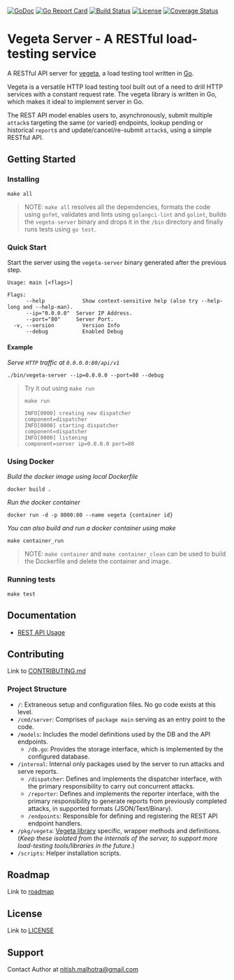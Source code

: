 [![GoDoc](https://godoc.org/github.com/shazow/ssh-chat?status.svg)](https://godoc.org/github.com/nitishm/vegeta-server) 
[![Go Report Card](https://goreportcard.com/badge/gojp/goreportcard)](https://goreportcard.com/report/nitishm/vegeta-server) 
[![Build Status](https://travis-ci.org/shazow/ssh-chat.svg?branch=master)](https://travis-ci.org/nitishm/vegeta-server) 
[![License](https://img.shields.io/badge/License-MIT-blue.svg)](https://github.com/nitishm/vegeta-server/blob/master/LICENSE) 
[![Coverage Status](https://coveralls.io/repos/github/nitishm/vegeta-server/badge.svg?branch=master)](https://coveralls.io/github/nitishm/vegeta-server?branch=master)

# Vegeta Server - A RESTful load-testing service

A RESTful API server for [vegeta](https://github.com/tsenart/vegeta), a load testing tool written in [Go](https://github.com/golang/go).

Vegeta is a versatile HTTP load testing tool built out of a need to drill HTTP services with a constant request rate. The vegeta library is written in Go, which makes it ideal to implement server in Go.  

The REST API model enables users to, asynchronously, submit multiple `attack`s targeting the same (or varied) endpoints, lookup pending or historical `report`s and update/cancel/re-submit `attack`s, using a simple RESTful API.

## Getting Started

### Installing

```
make all
```

> NOTE: `make all` resolves all the dependencies, formats the code using `gofmt`, validates and lints using `golangci-lint` and `golint`, builds the `vegeta-server` binary and drops it in the `/bin` directory and finally runs tests using `go test`.

### Quick Start

Start the server using the `vegeta-server` binary generated after the previous step.

```
Usage: main [<flags>]

Flags:
      --help            Show context-sensitive help (also try --help-long and --help-man).
      --ip="0.0.0.0"  Server IP Address.
      --port="80"     Server Port.
  -v, --version         Version Info
      --debug           Enabled Debug
```

#### Example

*Serve `HTTP` traffic at `0.0.0.0:80/api/v1`*
```
./bin/vegeta-server --ip=0.0.0.0 --port=80 --debug
```

> Try it out using `make run`
> ```
> make run
> 
> INFO[0000] creating new dispatcher                       component=dispatcher
> INFO[0000] starting dispatcher                           component=dispatcher
> INFO[0000] listening                                     component=server ip=0.0.0.0 port=80
> ```

### Using Docker

*Build the docker image using local Dockerfile*

```
docker build .
```

*Run the docker container*

```
docker run -d -p 8000:80 --name vegeta {container id}
```

*You can also build and run a docker container using make*

```
make container_run
```
> NOTE: `make container` and `make container_clean` can be used to build the Dockerfile and delete the container and image.

### Running tests

```
make test
```

## Documentation 

- [REST API Usage](https://github.com/nitishm/vegeta-server/tree/master/docs/usage.md)

## Contributing

Link to [CONTRIBUTING.md](https://github.com/nitishm/vegeta-server/blob/master/CONTRIBUTING.md)

### Project Structure

- `/`: Extraneous setup and configuration files. No go code exists at this level.
- `/cmd/server`: Comprises of `package main` serving as an entry point to the code.
- `/models`: Includes the model definitions used by the DB and the API endpoints.
    - `/db.go`: Provides the storage interface, which is implemented by the configured database.
- `/internal`: Internal only packages used by the server to run attacks and serve reports.
    - `/dispatcher`: Defines and implements the dispatcher interface, with the primary responsibility to carry out concurrent attacks.
    - `/reporter`: Defines and implements the reporter interface, with the primary responsibility to generate reports from previously completed attacks, in supported formats (JSON/Text/Binary).
    - `/endpoints`: Responsible for defining and registering the REST API endpoint handlers.
- `/pkg/vegeta`: [Vegeta library](https://github.com/tsenart/vegeta/tree/master/lib)  specific, wrapper methods and definitions. (*Keep these isolated from the internals of the server, to support more load-testing tools/libraries in the future.*)
- `/scripts`: Helper installation scripts.

## Roadmap

Link to [roadmap](https://github.com/nitishm/vegeta-server/projects/)

## License

Link to [LICENSE](https://github.com/nitishm/vegeta-server/blob/master/LICENSE)

## Support

Contact Author at nitish.malhotra@gmail.com
